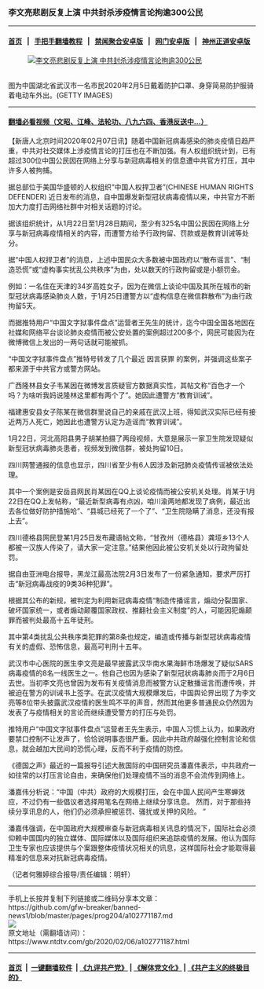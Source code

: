 ### 李文亮悲剧反复上演 中共封杀涉疫情言论拘逾300公民
------------------------

#### [首页](https://github.com/gfw-breaker/banned-news1/blob/master/README.md) &nbsp;&nbsp;|&nbsp;&nbsp; [手把手翻墙教程](https://github.com/gfw-breaker/guides/wiki) &nbsp;&nbsp;|&nbsp;&nbsp; [禁闻聚合安卓版](https://github.com/gfw-breaker/bn-android) &nbsp;&nbsp;|&nbsp;&nbsp; [网门安卓版](https://github.com/oGate2/oGate) &nbsp;&nbsp;|&nbsp;&nbsp; [神州正道安卓版](https://github.com/SzzdOgate/update) 



<div><div class="featured_image">
 <a href="https://i.ntdtv.com/assets/uploads/2020/02/GettyImages-1198805674.jpg" target="_blank">
  <figure>
   <img alt="李文亮悲剧反复上演 中共封杀涉疫情言论拘逾300公民" src="https://i.ntdtv.com/assets/uploads/2020/02/GettyImages-1198805674-800x450.jpg"/>
  </figure><br/>
 </a>
 <span class="caption">
  图为中国湖北省武汉市一名市民2020年2月5日戴着防护口罩、身穿简易防护服骑着电动车外出。(GETTY IMAGES)
 </span>
</div>
</div><hr/>

#### [翻墙必看视频（文昭、江峰、法轮功、八九六四、香港反送中...）](https://github.com/gfw-breaker/banned-news1/blob/master/pages/link3.md)

<div><div class="post_content" itemprop="articleBody">
 <p>
  【新唐人北京时间2020年02月07日讯】随着中国新冠病毒感染的肺炎疫情日趋严重，中共对社交媒体上涉疫情言论的打压也在不断加强。有人权组织统计到，已有超过300位中国公民因在网络上分享与新冠病毒相关的信息遭中共官方打压，其中许多人被拘捕。
 </p>
 <p>
  据总部位于美国华盛顿的人权组织“中国人权捍卫者”(CHINESE HUMAN RIGHTS DEFENDER) 近日发布的消息，自中国爆发新型冠状病毒疫情以来，中共官方不断加大力度打击网络社群中对相关话题的讨论。
 </p>
 <p>
  据该组织统计，从1月22日至1月28日期间，至少有325名中国公民因在网络上分享与新冠病毒疫情相关的内容，而遭警方给予行政拘留、罚款或是教育训诫等处分。
 </p>
 <p>
  据“中国人权捍卫者”的消息，上述中国民众大多数被中国政府以“散布谣言”、“制造恐慌”或“虚构事实扰乱公共秩序”为由，处以数天的行政拘留或是小额罚金。
 </p>
 <p>
  例如：一名住在天津的34岁高姓女子，因为在微信上谈论中国及其所在城市的新型冠状病毒感染肺炎人数，于1月25日遭警方以“虚构信息在微信群散布”为由行政拘留5天。
 </p>
 <p>
  而据推特用户“中国文字狱事件盘点”运营者王先生的统计，迄今中国全国各地因在社媒和网络平台谈论肺炎疫情而被公安处置的案例超过200多个，网民可能因为在微博微信上发出的一两句话就可能被抓。
 </p>
 <p>
  “中国文字狱事件盘点”推特号转发了几个最近
  <ok href="https://www.ntdtv.com/gb/因言获罪.htm">
   因言获罪
  </ok>
  的案例，并强调这些案子都来源于中共官方或警方网站。
 </p>
 <p>
  广西隆林县女子韦某因在微博发言质疑官方数据真实性，其帖文称“百色才一个吗？为啥听我妈说隆林这里都有两个了”。她因此遭警方“教育训诫”。
 </p>
 <p>
  福建惠安县女子陈某在微信群里说自己的亲戚在武汉上班，得知武汉实际已经有接近两万人死亡，她因此也遭警方认定为造谣而“教育训诫”。
 </p>
 <p>
  1月22日，河北高阳县男子胡某拍摄了两段视频，大意是展示一家卫生院发现疑似新型冠状病毒肺炎患者，视频发到微信群，被处拘留10日。
 </p>
 <p>
  四川网警通报的信息也显示，四川省至少有6人因涉及新冠肺炎疫情传谣被依法处理。
 </p>
 <p>
  其中一个案例是安岳县网民肖某因在QQ上谈论疫情而被公安机关处理。肖某于1月22日在QQ上发帖称，“最近新型病毒有点凶，咱川渝两地都发现了病例，最近出去各位做好防护措施哈”、“县城已经死了一个了”、“卫生院隐瞒了消息，还没有报上去”。
 </p>
 <p>
  四川德格县网民登某1月25日发布藏语帖文称，“甘孜州（德格县）龚垭乡13个人都被一汉族人传染了，请大家一定注意。”结果他因此被公安机关处以行政拘留处罚。
 </p>
 <p>
  据自由亚洲电台报导，黑龙江最高法院2月3日发布了一份紧急通知，要求严厉打击“新冠病毒战疫的9类36种犯罪”。
 </p>
 <p>
  根据其公布的新规，被判定为利用新冠病毒疫情“制造传播谣言，煽动分裂国家、破坏国家统一，或者煽动颠覆国家政权、推翻社会主义制度”的人，可能因犯煽颠罪而被判处最高十五年徒刑。
 </p>
 <p>
  其中第4类扰乱公共秩序类犯罪的第8条也规定，编造或传播与新型冠状病毒疫情有关的虚假、恐怖信息，最高可判刑十五年。
 </p>
 <p>
  武汉市中心医院的医生李文亮是最早披露武汉华南水果海鲜市场爆发了疑似SARS病毒疫情的8名一线医生之一。他自己也因为感染了新型冠状病毒肺炎而于2月6日去世。当初李文亮也曾因为发布有关疫情消息而被警方认定散播谣言而遭传唤，并被迫在警方的训诫书上签字。在武汉疫情大规模爆发后，中国舆论界出现了为李文亮等8位带头披露武汉疫情的医生鸣不平的声音，然而其他更多普通民众仍然因为发表了与疫情相关的言论而继续遭受警方的打压与处罚。
 </p>
 <p>
  推特用户“中国文字狱事件盘点”运营者王先生表示，中国人习惯上认为，如果政府要禁口控制不让发声了，恰恰说明事态很严重。因此中共政府越强化控制言论和信息，就会越加大民间的恐慌心理，反而不利于疫情的防控。
 </p>
 <p>
  《德国之声》最近的一篇报导引述大赦国际的中国研究员潘嘉伟表示，中共政府一如往常的以打压言论自由，来确保他们处理疫情不当的消息不会流传到网络上。
 </p>
 <p>
  潘嘉伟分析说：“中国（中共）政府的大规模打压，会在中国人民间产生寒蝉效应，不过仍有一些倡议者选择用笔名在网络上继续分享讯息。 然而，对于那些持续分享讯息的人，他们仍必须承担被惩罚、骚扰或关押的风险。 ”
 </p>
 <p>
  潘嘉伟强调，在中国政府大规模审查与新冠病毒相关讯息的情况下，国际社会必须仰赖中国国内的独立媒体、国际媒体以及国际组织来追踪疫情的发展。他认为国际卫生专家也应该提供与个案跟整体疫情状况相关的讯息，这样国际社会才能取得最精准的信息来对抗新冠病毒疫情。
 </p>
 <p>
  （记者何雅婷综合报导/责任编辑：明轩）
 </p>
 <div class="single_ad">
 </div>
</div>
</div>
<hr/>
手机上长按并复制下列链接或二维码分享本文章：<br/>
https://github.com/gfw-breaker/banned-news1/blob/master/pages/prog204/a102771187.md <br/>
<a href='https://github.com/gfw-breaker/banned-news1/blob/master/pages/prog204/a102771187.md'><img src='https://github.com/gfw-breaker/banned-news1/blob/master/pages/prog204/a102771187.md.png'/></a> <br/>
原文地址（需翻墙访问）：https://www.ntdtv.com/gb/2020/02/06/a102771187.html


------------------------
#### [首页](https://github.com/gfw-breaker/banned-news1/blob/master/README.md) &nbsp;|&nbsp; [一键翻墙软件](https://github.com/gfw-breaker/nogfw/blob/master/README.md) &nbsp;| [《九评共产党》](https://github.com/gfw-breaker/9ping.md/blob/master/README.md#九评之一评共产党是什么) | [《解体党文化》](https://github.com/gfw-breaker/jtdwh.md/blob/master/README.md) | [《共产主义的终极目的》](https://github.com/gfw-breaker/gczydzjmd.md/blob/master/README.md)


<img src='http://gfw-breaker.win/banned-news/pages/prog204/a102771187.md' width='0px' height='0px'/>
